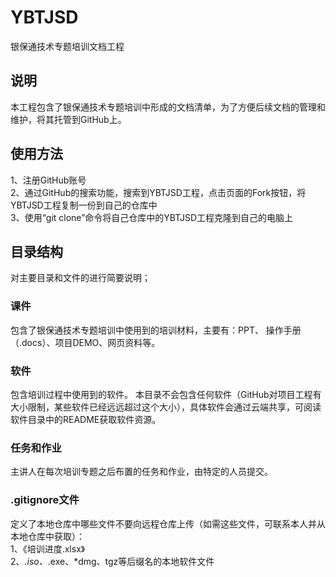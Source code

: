 # YBTJSD
银保通技术专题培训文档工程

## 说明
本工程包含了银保通技术专题培训中形成的文档清单，为了方便后续文档的管理和维护，将其托管到GitHub上。

## 使用方法
1、注册GitHub账号
<br>2、通过GitHub的搜索功能，搜索到YBTJSD工程，点击页面的Fork按钮，将YBTJSD工程复制一份到自己的仓库中
<br>3、使用“git clone”命令将自己仓库中的YBTJSD工程克隆到自己的电脑上

## 目录结构
对主要目录和文件的进行简要说明；
### 课件
包含了银保通技术专题培训中使用到的培训材料，主要有：PPT、
操作手册（.docs）、项目DEMO、网页资料等。

### 软件
包含培训过程中使用到的软件。
本目录不会包含任何软件（GitHub对项目工程有大小限制，某些软件已经远远超过这个大小），具体软件会通过云端共享，可阅读软件目录中的README获取软件资源。

### 任务和作业
主讲人在每次培训专题之后布置的任务和作业，由特定的人员提交。

### .gitignore文件
定义了本地仓库中哪些文件不要向远程仓库上传（如需这些文件，可联系本人并从本地仓库中获取）：
<br>1、《培训进度.xlsx》
<br>2、*.iso、*.exe、*dmg、tgz等后缀名的本地软件文件
